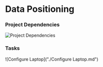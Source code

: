 # Data Positioning

### Project Dependencies

![](https://datapos-resources.netlify.app/diagrams/Project%20Dependencies.svg "Project Dependencies")


### Tasks

![Configure Laptop]("./Configure Laptop.md")

